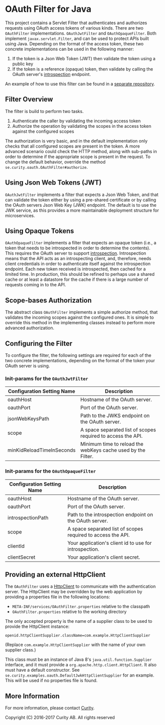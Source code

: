 # OAuth Filter for Java

This project contains a Servlet Filter that authenticates and authorizes requests using OAuth access tokens of various kinds. There are two `OAuthFilter` implementations. `OAuthJwtFilter` and `OAuthOpaqueFilter`. Both implement `javax.servlet.Filter`, and can be used to protect APIs built using Java. Depending on the format of the access token, these two concrete implementations can be used in the following manner:

1. If the token is a Json Web Token (JWT) then validate the token using a public key
2. If the token is a reference (opaque) token, then validate by calling the OAuth server's
[introspection](https://tools.ietf.org/search/rfc7662) endpoint.

An example of how to use this filter can be found in a [separate repository](https://github.com/curityio/example-java-oauth-protected-api).

## Filter Overview

The filter is build to perform two tasks.

1. Authenticate the caller by validating the incoming access token
2. Authorize the operation by validating the scopes in the access token against the configured scopes

The authorization is very basic, and in the default implementation only checks that all configured scopes are present in the token. A more advanced scenario could check the HTTP method, along with sub-paths in order to determine if the appropriate scope is present in the request. To change the default behavior, override the method `se.curity.oauth.OAuthFilter#authorize`.

## Using Json Web Tokens (JWT)

`OAuthJwtFilter` implements a filter that expects a Json Web Token, and that can validate the token either by using a pre-shared certificate or by calling the OAuth servers Json Web Key (JWK) endpoint. The default is to use the JWK service, as this provides a more maintainable deployment structure for microservices.

## Using Opaque Tokens

`OAuthOpaqueFilter` implements a filter that expects an opaque token (i.e., a token that needs to be introspected in order to determine the contents). This requires the OAuth server to support [introspection](https://tools.ietf.org/search/rfc7662). Introspection means that the API acts as an introspecting client, and, therefore, needs client credentials in order to authenticate itself against the introspection endpoint. Each new token received is introspected, then cached for a limited time. In production, this should be refined to perhaps use a shared cache or at least a datastore for the cache if there is a large number of requests coming in to the API.

## Scope-bases Authorization

The abstract class `OAuthFilter` implements a simple authorize method, that validates the incoming scopes against the configured ones. It is simple to override this method in the implementing classes instead to perform more advanced authorization.

## Configuring the Filter

To configure the filter, the following settings are required for each of the two concrete implementations, depending on the format of the token your OAuth server is using.

### Init-params for the `OAuthJwtFilter`

Configuration Setting Name | Description
---------------------------|----------------
oauthHost                  | Hostname of the OAuth server.
oauthPort                  | Port of the OAuth server.
jsonWebKeysPath            | Path to the JWKS endpoint on the OAuth server.
scope                      | A space separated list of scopes required to access the API.
minKidReloadTimeInSeconds  | Minimum time to reload the webKeys cache used by the Filter.

### Init-params for the `OAuthOpaqueFilter`

Configuration Setting Name | Description
---------------------------|----------------
oauthHost                  | Hostname of the OAuth server.
oauthPort                  | Port of the OAuth server.
introspectionPath          | Path to the introspection endpoint on the OAuth server.
scope                      | A space separated list of scopes required to access the API.
clientId                   | Your application's client id to use for introspection.
clientSecret               | Your application's client secret.

## Providing an external HttpClient

The `OAuthFilter` uses a [HttpClient](https://hc.apache.org/httpcomponents-client-ga/) to communicate with the authentication server. The HttpClient may be overridden by the web application by providing a properties file in the following locations:

* `META-INF/services/OAuthFilter.properties` relative to the classpath
* `OAuthFilter.properties` relative to the working directory

The only accepted property is the name of a supplier class to be used to provide the HttpClient instance:

```properties
openid.httpClientSupplier.className=com.example.HttpClientSupplier
```

(Replace `com.example.HttpClientSupplier` with the name of your own supplier class.)

This class must be an instance of Java 8's `java.util.function.Supplier` interface, and it must provide a `org.apache.http.client.HttpClient`. It also must have a default constructor. See `se.curity.examples.oauth.DefaultJwkHttpClientSupplier` for an example. This will be used if no properties file is found.

## More Information

For more information, please contact [Curity](http://curity.io).

Copyright (C) 2016-2017 Curity AB. All rights reserved
